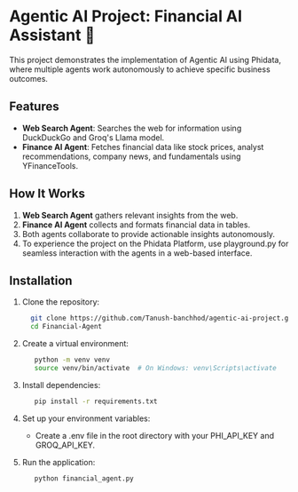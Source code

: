 # Agentic AI Project: Financial AI Assistant 🤖  

This project demonstrates the implementation of Agentic AI using Phidata, where multiple agents work autonomously to achieve specific business outcomes.  

## Features  
- **Web Search Agent**: Searches the web for information using DuckDuckGo and Groq's Llama model.  
- **Finance AI Agent**: Fetches financial data like stock prices, analyst recommendations, company news, and fundamentals using YFinanceTools.  

## How It Works  
1. **Web Search Agent** gathers relevant insights from the web.  
2. **Finance AI Agent** collects and formats financial data in tables.  
3. Both agents collaborate to provide actionable insights autonomously.
4. To experience the project on the Phidata Platform, use playground.py for seamless interaction with the agents in a web-based interface.

## Installation  

1. Clone the repository:  
   ```bash
     git clone https://github.com/Tanush-banchhod/agentic-ai-project.git
     cd Financial-Agent
    ```
2. Create a virtual environment:
   ```bash
      python -m venv venv
      source venv/bin/activate  # On Windows: venv\Scripts\activate
    ```   
3. Install dependencies: 
   ```bash
      pip install -r requirements.txt
    ```
4. Set up your environment variables:
   - Create a .env file in the root directory with your PHI_API_KEY and GROQ_API_KEY.
     
5. Run the application:
   ```bash
      python financial_agent.py
    ```







   
